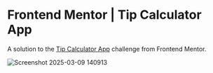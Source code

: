 # Frontend Mentor | Tip Calculator App

A solution to the [Tip Calculator App](https://www.frontendmentor.io/challenges/tip-calculator-app-ugJNGbJUX) challenge from Frontend Mentor.

![Screenshot 2025-03-09 140913](https://github.com/user-attachments/assets/35dea69b-8e62-492e-bc5d-e8909784789a)
